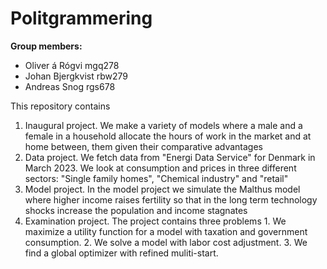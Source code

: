 # Politgrammering 

**Group members:**
- Oliver á Rógvi mgq278
- Johan Bjergkvist rbw279
- Andreas Snog rgs678

This repository contains  
1. Inaugural project. We make a variety of models where a male and a female in a household allocate the hours of work in the market and at home between, them given their comparative advantages
2. Data project. We fetch data from "Energi Data Service" for Denmark in March 2023. We look at consumption and prices in three different sectors: "Single family homes", "Chemical industry" and "retail"
3. Model project. In the model project we simulate the Malthus model where higher income raises fertility so that in the long term technology shocks increase the population and income stagnates
4. Examination project. The project contains three problems 1. We maximize a utility function for a model with taxation and government consumption. 2. We solve a model with labor cost adjustment. 3. We find a global optimizer with refined muliti-start.